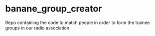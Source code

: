 # banane_group_creator
Repo containing the code to match people in order to form the trainee groups in our radio association.
